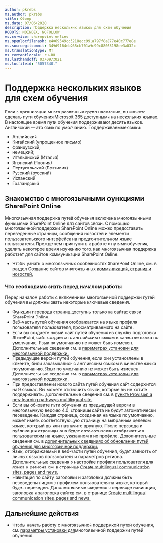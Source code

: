 ```yaml
---
author: pkrebs
ms.author: pkrebs
title: Обзор
ms.date: 07/06/2020
description: Поддержка нескольких языков для схем обучения
ROBOTS: NOINDEX, NOFOLLOW
ms.service: sharepoint online
ms.openlocfilehash: e4069549cc5218ecc991a797f8a177e40c777e8e
ms.sourcegitcommit: 349d9164eb268cb701a9c99c88053198ee3a032c
ms.translationtype: MT
ms.contentlocale: ru-RU
ms.lasthandoff: 03/09/2021
ms.locfileid: "50573401"
---
```

# <a name="multilingual-support-for-learning-pathways"></a>Поддержка нескольких языков для схем обучения

Если в организации много различных групп населения, вы можете сделать пути обучения Microsoft 365 доступными на нескольких языках. В настоящее время пути обучения поддерживают десять языков. Английский — это язык по умолчанию. Поддерживаемые языки:   

- Английский    
- Китайский (упрощенное письмо)
- французский;
- немецкий;
- Итальянский (Италия)
- Японский (Япония)
- Португальский (Бразилия)
- Русский (русский)
- Испанский
- Голландский

## <a name="get-familiar-with-the-sharepoint-online-multilingual-features"></a>Знакомство с многоязычными функциями SharePoint Online
Многоязычная поддержка путей обучения включена многоязычными функциями SharePoint Online для сайтов связи.
С помощью многоязычной поддержки SharePoint Online можно предоставить переведенные страницы, сообщения новостей и элементы пользовательского интерфейса на предпочтительном языке пользователя. Прежде чем приступить к работе с путями обучения, уделить некоторое время изучению того, как многоязычная поддержка работает для сайтов коммуникации SharePoint Online. 
- Чтобы узнать о многоязычных особенностях SharePoint Online, см. в раздел Создание сайтов многоязычных [коммуникаций, страниц и новостей.](https://support.office.com/article/2bb7d610-5453-41c6-a0e8-6f40b3ed750c) 

### <a name="what-you-should-know-before-getting-started"></a>Что необходимо знать перед началом работы 
Перед началом работы с включением многоязычной поддержки путей обучения вы должны знать некоторые ключевые сведения. 

- Функции перевода страниц доступны только на сайтах связи SharePoint Online.
- Веб-часть путей обучения отображается на языке профиля пользователя пользователя, просматриваемого на сайте.   
- Если вы создаете новый сайт путей обучения из службы подготовка SharePoint, сайт создается с английским языком в качестве языка по умолчанию. Язык по умолчанию не может быть изменен. Дополнительные сведения см. в [параметрах установки для многоязычной поддержки.](https://docs.microsoft.com/office365/customlearning/custom_setupoptions_ml)
- Предыдущие версии путей обучения, если они установлены в клиенте, были закавыкались с английским языком в качестве языка по умолчанию. Язык по умолчанию не может быть изменен. Дополнительные сведения см. в [параметрах установки для многоязычной поддержки.](https://docs.microsoft.com/office365/customlearning/custom_setupoptions_ml)
- При предоставлении нового сайта путей обучения сайт содержится на 9 языках. Вы можете отключить языки, которые вы не хотите поддерживать. Дополнительные сведения см. в [пункте Provision a new learning pathways multilingual site.](https://docs.microsoft.com/office365/customlearning/custom_provision_ml)  
- Если вы обновите пути обучения из предыдущей версии в многоязычную версию 4.0, страницы сайта не будут автоматически переведены. Каждая страница, созданная на языке по умолчанию, может иметь соответствующую страницу на выбранном целевом языке, который вы или назначите вручную. После перевода и публикации страницы она будет автоматически отображаться пользователям на языке, указанном в их профиле. Дополнительные сведения см. в [дополнительных сведениях об обновлении путей обучения для многоязычной поддержки.](https://docs.microsoft.com/office365/customlearning/custom_update_ml) 
- Язык, отображаемый в веб-части путей обучения, будет зависеть от личных языков пользователя и параметров региона. Дополнительные сведения о настройке профиля пользователя для языка и региона см. в странице [Create multilingual communication sites, pages and news.](https://support.office.com/article/2bb7d610-5453-41c6-a0e8-6f40b3ed750c) 
- Навигация по сайту, заголовки и заголовки должны быть переведены лицом с профилем пользователя на языке, который будет переведен. Дополнительные сведения о переводе навигации, заголовка и заголовка сайтов см. в странице [Create multilingual communication sites, pages and news.](https://support.office.com/article/2bb7d610-5453-41c6-a0e8-6f40b3ed750c)

## <a name="next-steps"></a>Дальнейшие действия
- Чтобы начать работу с многоязычной поддержкой путей обучения, см. [параметры установки для](https://docs.microsoft.com/office365/customlearning/custom_setupoptions_ml)многоязычной поддержки путей обучения.